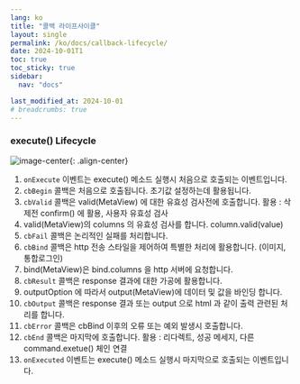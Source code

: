 ```yaml
---
lang: ko
title: "콜백 라이프사이클"
layout: single
permalink: /ko/docs/callback-lifecycle/
date: 2024-10-01T1
toc: true
toc_sticky: true
sidebar:
  nav: "docs"

last_modified_at: 2024-10-01
# breadcrumbs: true
---
```


### execute() Lifecycle

![image-center](/assets/images/cb-diagram-2024-08-16-010115.png){: .align-center}

1. `onExecute` 이벤트는 execute() 메소드 실행시 처음으로 호출되는 이벤트입니다.
2. `cbBegin` 콜백은 처음으로 호출됩니다. 초기값 설정하는데 활용됩니다.
3. `cbValid` 콜백은 valid(MetaView) 에 대한 유효성 검사전에 호출합니다. 
   활용 : 삭제전 confirm() 에 활용, 사용자 유효성 검사
4.  valid(MetaView)의 columns 의 유효성 검사를 합니다. column.valid(value)
5.  `cbFail` 콜백은 논리적인 실패를 처리합니다.
6. `cbBind` 콜백은 http 전송 스타일을 제어하여 특별한 처리에 활용합니다. (이미지, 통합로그인)
7. bind(MetaView)은 bind.columns 을 http 서버에 요청합니다.
8. `cbResult` 콜백은 response 결과에 대한 가공에 활용합니다.
9. outputOption 에 따라서 output(MetaView)에 데이터 및 값을 바인딩 합니다.
10. `cbOutput` 콜백은 response 결과 또는 output 으로 html 과 같이 출력 관련된 처리를 합니다.
11. `cbError` 콜백은 cbBind 이후의 오류 또는 예외 발생시 호출합니다.
12. `cbEnd` 콜백은 마지막에 호출합니다.
    활용 : 리다렉트, 성공 메세지, 다른 command.exetue() 체인 연결
13. `onExecuted` 이벤트는 execute() 메소드 실행시 마지막으로 호출되는 이벤트입니다.